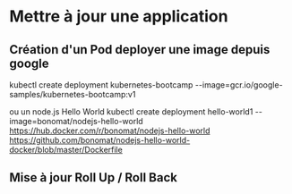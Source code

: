 # Mettre à jour une application

## Création d'un Pod deployer une image depuis google 
kubectl create deployment kubernetes-bootcamp --image=gcr.io/google-samples/kubernetes-bootcamp:v1

ou un node.js Hello World
kubectl create deployment hello-world1 --image=bonomat/nodejs-hello-world
https://hub.docker.com/r/bonomat/nodejs-hello-world
https://github.com/bonomat/nodejs-hello-world-docker/blob/master/Dockerfile


## Mise à jour Roll Up / Roll Back
